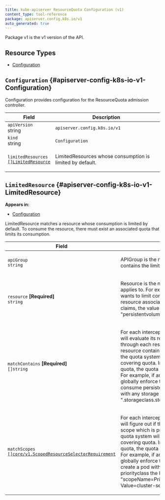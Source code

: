 ```yaml
---
title: kube-apiserver ResourceQuota Configuration (v1)
content_type: tool-reference
package: apiserver.config.k8s.io/v1
auto_generated: true
---
```

<p>Package v1 is the v1 version of the API.</p>


## Resource Types 


- [Configuration](#apiserver-config-k8s-io-v1-Configuration)
  

## `Configuration`     {#apiserver-config-k8s-io-v1-Configuration}
    


<p>Configuration provides configuration for the ResourceQuota admission controller.</p>


<table class="table">
<thead><tr><th width="30%">Field</th><th>Description</th></tr></thead>
<tbody>
    
<tr><td><code>apiVersion</code><br/>string</td><td><code>apiserver.config.k8s.io/v1</code></td></tr>
<tr><td><code>kind</code><br/>string</td><td><code>Configuration</code></td></tr>
    
  
<tr><td><code>limitedResources</code><br/>
<a href="#apiserver-config-k8s-io-v1-LimitedResource"><code>[]LimitedResource</code></a>
</td>
<td>
   <p>LimitedResources whose consumption is limited by default.</p>
</td>
</tr>
</tbody>
</table>

## `LimitedResource`     {#apiserver-config-k8s-io-v1-LimitedResource}
    

**Appears in:**

- [Configuration](#apiserver-config-k8s-io-v1-Configuration)


<p>LimitedResource matches a resource whose consumption is limited by default.
To consume the resource, there must exist an associated quota that limits
its consumption.</p>


<table class="table">
<thead><tr><th width="30%">Field</th><th>Description</th></tr></thead>
<tbody>
    
  
<tr><td><code>apiGroup</code><br/>
<code>string</code>
</td>
<td>
   <p>APIGroup is the name of the APIGroup that contains the limited resource.</p>
</td>
</tr>
<tr><td><code>resource</code> <B>[Required]</B><br/>
<code>string</code>
</td>
<td>
   <p>Resource is the name of the resource this rule applies to.
For example, if the administrator wants to limit consumption
of a storage resource associated with persistent volume claims,
the value would be &quot;persistentvolumeclaims&quot;.</p>
</td>
</tr>
<tr><td><code>matchContains</code> <B>[Required]</B><br/>
<code>[]string</code>
</td>
<td>
   <p>For each intercepted request, the quota system will evaluate
its resource usage.  It will iterate through each resource consumed
and if the resource contains any substring in this listing, the
quota system will ensure that there is a covering quota.  In the
absence of a covering quota, the quota system will deny the request.
For example, if an administrator wants to globally enforce that
that a quota must exist to consume persistent volume claims associated
with any storage class, the list would include
&quot;.storageclass.storage.k8s.io/requests.storage&quot;</p>
</td>
</tr>
<tr><td><code>matchScopes</code><br/>
<a href="https://kubernetes.io/docs/reference/generated/kubernetes-api/v1.29/#scopedresourceselectorrequirement-v1-core"><code>[]core/v1.ScopedResourceSelectorRequirement</code></a>
</td>
<td>
   <p>For each intercepted request, the quota system will figure out if the input object
satisfies a scope which is present in this listing, then
quota system will ensure that there is a covering quota.  In the
absence of a covering quota, the quota system will deny the request.
For example, if an administrator wants to globally enforce that
a quota must exist to create a pod with &quot;cluster-services&quot; priorityclass
the list would include &quot;scopeName=PriorityClass, Operator=In, Value=cluster-services&quot;</p>
</td>
</tr>
</tbody>
</table>
  